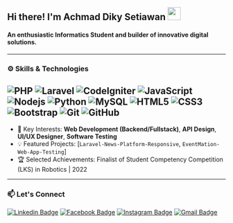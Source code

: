 ## Hi there! I'm Achmad Diky Setiawan <img src="https://raw.githubusercontent.com/MartinHeinz/MartinHeinz/master/wave.gif" width="30">

#### An enthusiastic Informatics Student and builder of innovative digital solutions.

---

### ⚙️ Skills & Technologies

![PHP](https://img.shields.io/badge/-PHP-777BB4?style=flat-square&logo=php&logoColor=white) ![Laravel](https://img.shields.io/badge/Laravel-FF2D20?style=flat-square&logo=laravel&logoColor=white) ![CodeIgniter](https://img.shields.io/badge/CodeIgniter-EE422F?style=flat-square&logo=codeigniter&logoColor=white) ![JavaScript](https://img.shields.io/badge/-JavaScript-black?style=flat-square&logo=javascript)
![Nodejs](https://img.shields.io/badge/-Nodejs-black?style=flat-square&logo=Node.js) ![Python](https://img.shields.io/badge/-Python-black?style=flat-square&logo=Python) ![MySQL](https://img.shields.io/badge/-MySQL-black?style=flat-square&logo=mysql)
![HTML5](https://img.shields.io/badge/-HTML5-E34F26?style=flat-square&logo=html5&logoColor=white)
![CSS3](https://img.shields.io/badge/-CSS3-1572B6?style=flat-square&logo=css3)
![Bootstrap](https://img.shields.io/badge/-Bootstrap-563D7C?style=flat-square&logo=bootstrap)
![Git](https://img.shields.io/badge/-Git-black?style=flat-square&logo=git)
![GitHub](https://img.shields.io/badge/-GitHub-181717?style=flat-square&logo=github)
---

- 🚀 Key Interests: **Web Development (Backend/Fullstack)**, **API Design**, **UI/UX Designer**, **Software Testing**
- 💡 Featured Projects: [`Laravel-News-Platform-Responsive`, `EventMation-Web-App-Testing`]
- 🏆 Selected Achievements: Finalist of Student Competency Competition (LKS) in Robotics | 2022

---

### 📫 Let's Connect

[![Linkedin Badge](https://img.shields.io/badge/-LinkedIn-blue?style=flat-square&logo=Linkedin&logoColor=white&link=https://www.linkedin.com/in/achmaddikysetiawan/)](https://www.linkedin.com/in/achmaddikysetiawan/)
[![Facebook Badge](https://img.shields.io/badge/-Facebook-1877F2?style=flat-square&logo=facebook&logoColor=white&link=https://www.facebook.com/achmaddikysetiawan/)](https://www.facebook.com/achmaddikysetiawan/)
[![Instagram Badge](https://img.shields.io/badge/-Instagram-E4405F?style=flat-square&logo=instagram&logoColor=white&link=https://www.instagram.com/dkystwnn._/)](https://www.instagram.com/dkystwnn._/)
[![Gmail Badge](https://img.shields.io/badge/-Email-c14438?style=flat-square&logo=Gmail&logoColor=white&link=mailto:achmaddikys21@gmail.com)](mailto:achmaddikys21@gmail.com)
